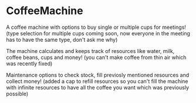 # CoffeeMachine

A coffee machine with options to buy single or multiple cups for meetings! 
(type selection for multiple cups coming soon, now everyone in the meeting has to have the same type, don't ask me why)

The machine calculates and keeps track of resources like water, milk, coffee beans, cups and money!
(you can't make coffee from thin air which was recently fixed)

Maintenance options to check stock, fill previosly mentioned resources and collect money!
(added a cap to refill resources so you can't fill the machine with infinite resources to have all the coffee you want which was previously possible)
